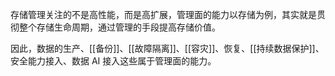 存储管理关注的不是高性能，而是高扩展，管理面的能力以存储为例，其实就是贯彻整个存储生命周期，通过管理的手段提高存储价值。

因此，数据的生产、[[备份]]、[[故障隔离]]、[[容灾]]、恢复、[[持续数据保护]]、安全能力接入、数据 AI 接入这些属于管理面的能力。